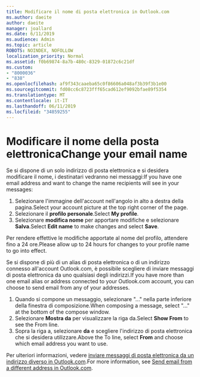 ```yaml
---
title: Modificare il nome di posta elettronica in Outlook.com
ms.author: daeite
author: daeite
manager: joallard
ms.date: 6/11/2019
ms.audience: Admin
ms.topic: article
ROBOTS: NOINDEX, NOFOLLOW
localization_priority: Normal
ms.assetid: f0b69874-8a7b-480c-8329-01872c6c21df
ms.custom:
- "8000036"
- "838"
ms.openlocfilehash: af9f343caaeba65c0f86606a048af3b39f3b1e00
ms.sourcegitcommit: fd08cc6c8723fff65cad612ef9092bfae89f5354
ms.translationtype: MT
ms.contentlocale: it-IT
ms.lasthandoff: 06/11/2019
ms.locfileid: "34859255"
---
```

# <a name="change-your-email-name"></a><span data-ttu-id="88e64-102">Modificare il nome della posta elettronica</span><span class="sxs-lookup"><span data-stu-id="88e64-102">Change your email name</span></span>

<span data-ttu-id="88e64-103">Se si dispone di un solo indirizzo di posta elettronica e si desidera modificare il nome, i destinatari vedranno nei messaggi:</span><span class="sxs-lookup"><span data-stu-id="88e64-103">If you have one email address and want to change the name recipients will see in your messages:</span></span>
  
1. <span data-ttu-id="88e64-104">Selezionare l'immagine dell'account nell'angolo in alto a destra della pagina.</span><span class="sxs-lookup"><span data-stu-id="88e64-104">Select your account picture at the top right corner of the page.</span></span>
2. <span data-ttu-id="88e64-105">Selezionare il **profilo personale**.</span><span class="sxs-lookup"><span data-stu-id="88e64-105">Select **My profile**.</span></span>
3. <span data-ttu-id="88e64-106">Selezionare **modifica nome** per apportare modifiche e selezionare **Salva**.</span><span class="sxs-lookup"><span data-stu-id="88e64-106">Select **Edit name** to make changes and select **Save**.</span></span>

<span data-ttu-id="88e64-107">Per rendere effettive le modifiche apportate al nome del profilo, attendere fino a 24 ore.</span><span class="sxs-lookup"><span data-stu-id="88e64-107">Please allow up to 24 hours for changes to your profile name to go into effect.</span></span>
  
<span data-ttu-id="88e64-108">Se si dispone di più di un alias di posta elettronica o di un indirizzo connesso all'account Outlook.com, è possibile scegliere di inviare messaggi di posta elettronica da uno qualsiasi degli indirizzi.</span><span class="sxs-lookup"><span data-stu-id="88e64-108">If you have more than one email alias or address connected to your Outlook.com account, you can choose to send email from any of your addresses.</span></span>
  
1. <span data-ttu-id="88e64-109">Quando si compone un messaggio, selezionare "..." nella parte inferiore della finestra di composizione.</span><span class="sxs-lookup"><span data-stu-id="88e64-109">When composing a message, select "..." at the bottom of the compose window.</span></span>
1. <span data-ttu-id="88e64-110">Selezionare **Mostra da** per visualizzare la riga da.</span><span class="sxs-lookup"><span data-stu-id="88e64-110">Select **Show From** to see the From line.</span></span>
1. <span data-ttu-id="88e64-111">Sopra la riga a, selezionare **da** e scegliere l'indirizzo di posta elettronica che si desidera utilizzare.</span><span class="sxs-lookup"><span data-stu-id="88e64-111">Above the To line, select **From** and choose which email address you want to use.</span></span>

<span data-ttu-id="88e64-112">Per ulteriori informazioni, vedere [inviare messaggi di posta elettronica da un indirizzo diverso in Outlook.com](https://go.microsoft.com/fwlink/p/?linkid=2001701&amp;clcid=0x409).</span><span class="sxs-lookup"><span data-stu-id="88e64-112">For more information, see [Send email from a different address in Outlook.com](https://go.microsoft.com/fwlink/p/?linkid=2001701&amp;clcid=0x409).</span></span>